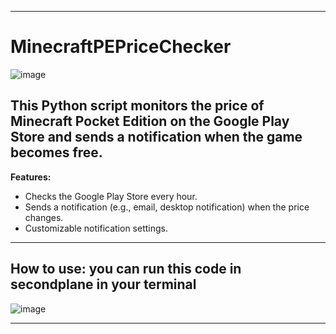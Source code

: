 ----------------------------------------------------------------------------------------
# MinecraftPEPriceChecker
![image](https://github.com/user-attachments/assets/b0001368-90b2-4fe1-ad1b-10cdffb27192)

This Python script monitors the price of Minecraft Pocket Edition on the Google Play Store and sends a notification when the game becomes free.
----------------------------------------------------------------------------------------
**Features:**

* Checks the Google Play Store every hour.
* Sends a notification (e.g., email, desktop notification) when the price changes.
* Customizable notification settings.
----------------------------------------------------------------------------------------
**How to use:**
you can run this code in secondplane in your terminal
----------------------------------------------------------------------------------------
![image](https://github.com/user-attachments/assets/953996ba-9875-4f5a-a6a9-ca5d7fe0eac9)

----------------------------------------------------------------------------------------

